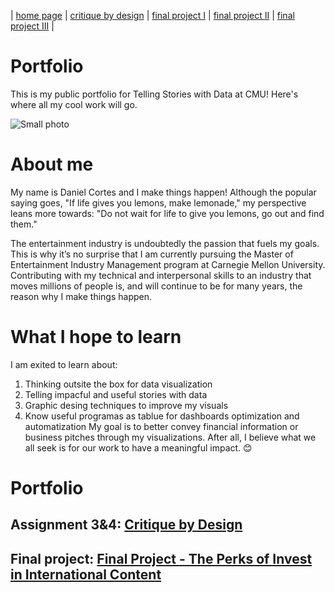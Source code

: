 | [home page](README.md) | [critique by design](critique-by-design) | [final project I](final-project-part-one) | [final project II](final-project-part-two) | [final project III](final-project-part-three) |

# Portfolio
This is my public portfolio for Telling Stories with Data at CMU!  Here's where all my cool work will go.

![Small photo](https://github.com/user-attachments/assets/e64d6d83-6298-409d-811c-b93a70ce976f)

# About me
My name is Daniel Cortes and I make things happen!
Although the popular saying goes, "If life gives you lemons, make lemonade," my perspective leans more towards: "Do not wait for life to give you lemons, go out and find them."
 
The entertainment industry is undoubtedly the passion that fuels my goals. This is why it’s no surprise that I am currently pursuing the Master of Entertainment Industry Management program at Carnegie Mellon University. Contributing with my technical and interpersonal skills to an industry that moves millions of people is, and will continue to be for many years, the reason why I make things happen.

# What I hope to learn
I am exited to learn about:

1. Thinking outsite the box for data visualization
2. Telling impacful and useful stories with data
3. Graphic desing techniques to improve my visuals
4. Know useful programas as tablue for dashboards optimization and automatization
My goal is to better convey financial information or business pitches through my visualizations. After all, I believe what we all seek is for our work to have a meaningful impact. 😊

# Portfolio

## Assignment 3&4: [Critique by Design](critique-by-design.md)

## Final project: [Final Project - The Perks of Invest in International Content](https://carnegiemellon.shorthandstories.com/final-project/index.html)
